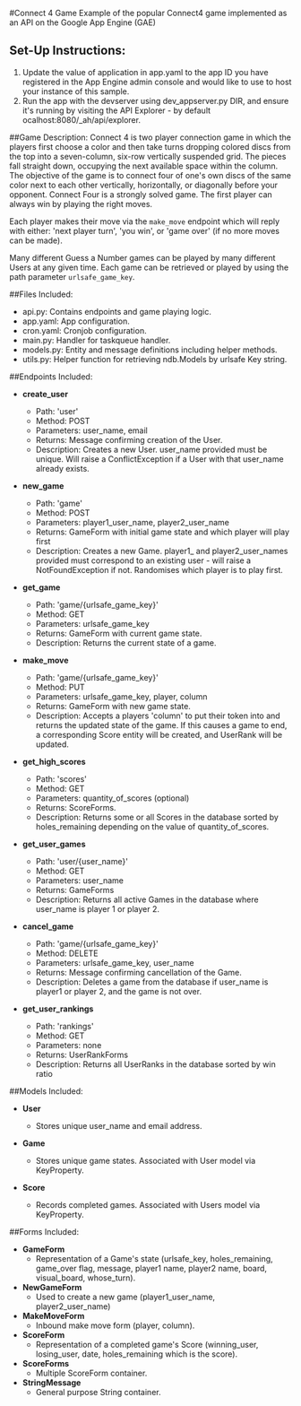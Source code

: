 #Connect 4 Game
Example of the popular Connect4 game implemented as an API on the Google App Engine (GAE)

## Set-Up Instructions:
1.  Update the value of application in app.yaml to the app ID you have registered in the App Engine admin console and would like to use to host your instance of this sample.
1.  Run the app with the devserver using dev_appserver.py DIR, and ensure it's running by visiting the API Explorer - by default ocalhost:8080/_ah/api/explorer.
 
##Game Description:
Connect 4 is two player connection game in which the players first choose a color and then take turns dropping colored discs from the top into a seven-column, six-row vertically suspended grid.
The pieces fall straight down, occupying the next available space within the column. 
The objective of the game is to connect four of one's own discs of the same color next to each other vertically, horizontally, or diagonally before your opponent. Connect Four is a strongly solved game. 
The first player can always win by playing the right moves.

Each player makes their move via the `make_move` endpoint which will reply
with either: 'next player turn', 'you win', or 'game over' (if no more moves can be made).

Many different Guess a Number games can be played by many different 
Users at any given time. Each game can be retrieved or played by using 
the path parameter `urlsafe_game_key`.

##Files Included:
 - api.py: Contains endpoints and game playing logic.
 - app.yaml: App configuration.
 - cron.yaml: Cronjob configuration.
 - main.py: Handler for taskqueue handler.
 - models.py: Entity and message definitions including helper methods.
 - utils.py: Helper function for retrieving ndb.Models by urlsafe Key string.
 
 ##Endpoints Included:
 - **create_user**
    - Path: 'user'
    - Method: POST
    - Parameters: user_name, email
    - Returns: Message confirming creation of the User.
    - Description: Creates a new User. user_name provided must be unique. Will 
    raise a ConflictException if a User with that user_name already exists.
    
 - **new_game**
    - Path: 'game'
    - Method: POST
    - Parameters: player1_user_name, player2_user_name
    - Returns: GameForm with initial game state and which player will play first
    - Description: Creates a new Game. player1_ and player2_user_names provided 
    must correspond to an existing user - will raise a NotFoundException if not. 
    Randomises which player is to play first.
       
 - **get_game**
    - Path: 'game/{urlsafe_game_key}'
    - Method: GET
    - Parameters: urlsafe_game_key
    - Returns: GameForm with current game state.
    - Description: Returns the current state of a game.
    
 - **make_move**
    - Path: 'game/{urlsafe_game_key}'
    - Method: PUT
    - Parameters: urlsafe_game_key, player, column
    - Returns: GameForm with new game state.
    - Description: Accepts a players 'column' to put their token into and 
    returns the updated state of the game. If this causes a game to end, a 
    corresponding Score entity will be created, and UserRank will be updated.
    
- **get_high_scores**
    - Path: 'scores'
    - Method: GET
    - Parameters: quantity_of_scores (optional)
    - Returns: ScoreForms.
    - Description: Returns some or all Scores in the database sorted by 
    holes_remaining depending on the value of quantity_of_scores.
    
- **get_user_games**
    - Path: 'user/{user_name}'
    - Method: GET
    - Parameters: user_name
    - Returns: GameForms
    - Description: Returns all active Games in the database where user_name 
    is player 1 or player 2.
    
 - **cancel_game**
    - Path: 'game/{urlsafe_game_key}'
    - Method: DELETE
    - Parameters: urlsafe_game_key, user_name
    - Returns: Message confirming cancellation of the Game.
    - Description: Deletes a game from the database if user_name is player1 or
    player 2, and the game is not over.
    
 - **get_user_rankings**
    - Path: 'rankings'
    - Method: GET
    - Parameters: none
    - Returns: UserRankForms
    - Description: Returns all UserRanks in the database sorted by win ratio
    
##Models Included:
 - **User**
    - Stores unique user_name and email address.
    
 - **Game**
    - Stores unique game states. Associated with User model via KeyProperty.
    
 - **Score**
    - Records completed games. Associated with Users model via KeyProperty.
    
##Forms Included:
 - **GameForm**
    - Representation of a Game's state (urlsafe_key, holes_remaining,
    game_over flag, message, player1 name, player2 name, board, 
    visual_board, whose_turn).
 - **NewGameForm**
    - Used to create a new game (player1_user_name, player2_user_name)
 - **MakeMoveForm**
    - Inbound make move form (player, column).
 - **ScoreForm**
    - Representation of a completed game's Score (winning_user, losing_user, 
    date, holes_remaining which is the score).
 - **ScoreForms**
    - Multiple ScoreForm container.
 - **StringMessage**
    - General purpose String container.
    

 